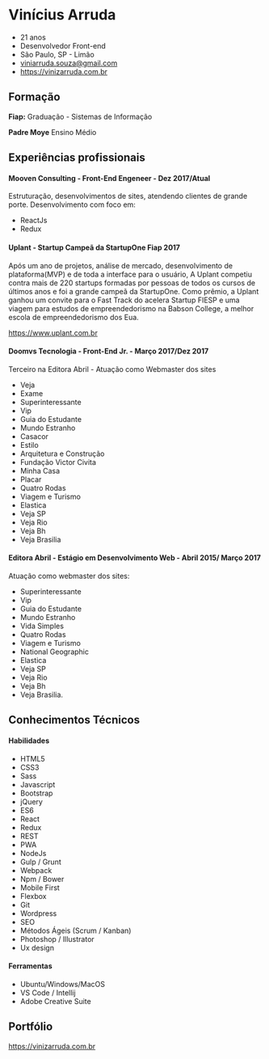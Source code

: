 # Vinícius Arruda
- 21 anos
- Desenvolvedor Front-end
- São Paulo, SP - Limão
- viniarruda.souza@gmail.com
- https://vinizarruda.com.br

## Formação
**Fiap:** Graduação - Sistemas de Informação

**Padre Moye** Ensino Médio

## Experiências profissionais
#### Mooven Consulting - Front-End Engeneer - Dez 2017/Atual
Estruturação, desenvolvimentos de sites, atendendo clientes de grande porte. Desenvolvimento com foco em:
- ReactJs
- Redux                                                                                                                                                                                                                                                                                                                                                                                                                                                                                                                                                                                                                                                                                                                                                                                                                                                                                                                                                                                                                                                                                                                                                                                                                                                                                                                                                                                                                                                                                                                                                                                                                                                                                                                                                                                                                                                                                                                                                                                                                                                                                                                                                                                                                                                                                                                                                                                                                                                                                                                                                                                                                                                                                                                                                                                                                                                                                                                                                                                                                                                                                                                                                                                                                                                                                                                                                                                                                                                                                                                                                                                                                                                                                                                                                                                                                                 

#### Uplant - Startup Campeã da StartupOne Fiap 2017
Após um ano de projetos, análise de mercado, desenvolvimento de plataforma(MVP) e de toda a interface para o usuário, A Uplant competiu contra mais de 220 startups formadas por pessoas de todos os cursos de últimos anos e foi a grande campeã da StartupOne. Como prêmio, a Uplant ganhou um convite para o Fast Track do acelera Startup FIESP e uma viagem para estudos de empreendedorismo na Babson College, a melhor escola de empreendedorismo dos Eua. 

https://www.uplant.com.br

#### Doomvs Tecnologia - Front-End Jr. - Março 2017/Dez 2017
Terceiro na Editora Abril - Atuação como Webmaster dos sites
- Veja
- Exame
- Superinteressante 
- Vip
- Guia do Estudante 
- Mundo Estranho
- Casacor
- Estilo
- Arquitetura e Construção
- Fundação Victor Civita
- Minha Casa
- Placar
- Quatro Rodas
- Viagem e Turismo
- Elastica
- Veja SP
- Veja Rio
- Veja Bh 
- Veja Brasilia

#### Editora Abril - Estágio em Desenvolvimento Web - Abril 2015/ Março 2017
Atuação como webmaster dos sites:
- Superinteressante 
- Vip
- Guia do Estudante 
- Mundo Estranho 
- Vida Simples
- Quatro Rodas
- Viagem e Turismo
- National Geographic
- Elastica
- Veja SP
- Veja Rio
- Veja Bh 
- Veja Brasilia.

## Conhecimentos Técnicos

#### Habilidades
- HTML5
- CSS3
- Sass
- Javascript
- Bootstrap
- jQuery
- ES6
- React
- Redux
- REST
- PWA
- NodeJs
- Gulp / Grunt
- Webpack
- Npm / Bower
- Mobile First
- Flexbox
- Git
- Wordpress
- SEO
- Métodos Ágeis (Scrum / Kanban)
- Photoshop / Illustrator
- Ux design

#### Ferramentas
- Ubuntu/Windows/MacOS
- VS Code / Intellij
- Adobe Creative Suite

## Portfólio 
https://vinizarruda.com.br


